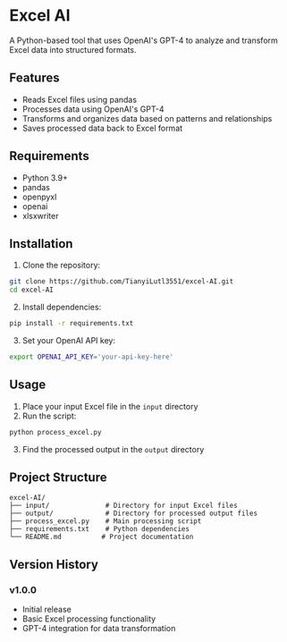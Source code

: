 # Excel AI

A Python-based tool that uses OpenAI's GPT-4 to analyze and transform Excel data into structured formats.

## Features

- Reads Excel files using pandas
- Processes data using OpenAI's GPT-4
- Transforms and organizes data based on patterns and relationships
- Saves processed data back to Excel format

## Requirements

- Python 3.9+
- pandas
- openpyxl
- openai
- xlsxwriter

## Installation

1. Clone the repository:
```bash
git clone https://github.com/TianyiLutl3551/excel-AI.git
cd excel-AI
```

2. Install dependencies:
```bash
pip install -r requirements.txt
```

3. Set your OpenAI API key:
```bash
export OPENAI_API_KEY='your-api-key-here'
```

## Usage

1. Place your input Excel file in the `input` directory
2. Run the script:
```bash
python process_excel.py
```
3. Find the processed output in the `output` directory

## Project Structure

```
excel-AI/
├── input/              # Directory for input Excel files
├── output/             # Directory for processed output files
├── process_excel.py    # Main processing script
├── requirements.txt    # Python dependencies
└── README.md          # Project documentation
```

## Version History

### v1.0.0
- Initial release
- Basic Excel processing functionality
- GPT-4 integration for data transformation 